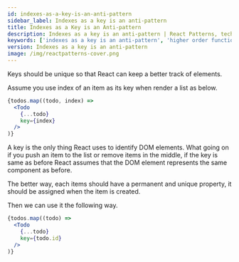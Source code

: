```yaml
---
id: indexes-as-a-key-is-an-anti-pattern
sidebar_label: Indexes as a key is an anti-pattern
title: Indexes as a Key is an Anti-pattern
description: Indexes as a key is an anti-pattern | React Patterns, techniques, tips and tricks in development for Ract developer.
keywords: ['indexes as a key is an anti-pattern', 'higher order function', 'reactpatterns', 'react patterns', 'reactjspatterns', 'reactjs patterns', 'react', 'reactjs', 'react techniques', 'react tips and tricks']
version: Indexes as a key is an anti-pattern
image: /img/reactpatterns-cover.png
---
```


Keys should be unique so that React can keep a better track of elements.

Assume you use index of an item as its key when render a list as below.

```jsx
{todos.map((todo, index) =>
  <Todo
    {...todo}
    key={index}
  />
)}
```

A key is the only thing React uses to identify DOM elements. What going on if you push an item to the list or remove items in the middle, if the key is same as before React assumes that the DOM element represents the same component as before.

The better way, each items should have a permanent and unique property, it should be assigned when the item is created.

Then we can use it the following way.

```jsx
{todos.map((todo) =>
  <Todo 
    {...todo}
    key={todo.id} 
  />
)}
```
